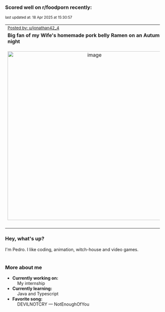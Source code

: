 ### Scored well on r/foodporn recently:

<p align="left"><sub>last updated at: 18 Apr 2025 at 15:30:57</sub></p>

|   |
| --- |
| <sub>[Posted by: u/jonathan42_4][source]</sub> |
| **Big fan of my Wife's homemade pork belly Ramen on an Autumn's night** | 
|<p align="center"> <img alt="image" src="https://i.redd.it/g9td15g7abue1.png" width="550" /> </p>|
|   |

### Hey, what's up?

I'm Pedro. I like coding, animation, witch-house and video games.<br><br>

### More about me
- **Currently working on:**  
&nbsp;&nbsp;&nbsp;&nbsp;My internship
- **Currently learning:**  
&nbsp;&nbsp;&nbsp;&nbsp;Java and Typescript
- **Favorite song:**  
&nbsp;&nbsp;&nbsp;&nbsp;DEVILNOTCRY — NotEnoughOfYou<br><br>

  



  
  
  
[linkedin]: https://linkedin.com/in/pedro-h-r-gomes-8a487b14a/
[gmail]: mailto:pilique11@gmail.com
[source]: https://reddit.com/r/FoodPorn/comments/1jx6n1t/big_fan_of_my_wifes_homemade_pork_belly_ramen_on/
[redditAPI]: https://www.reddit.com/dev/api/